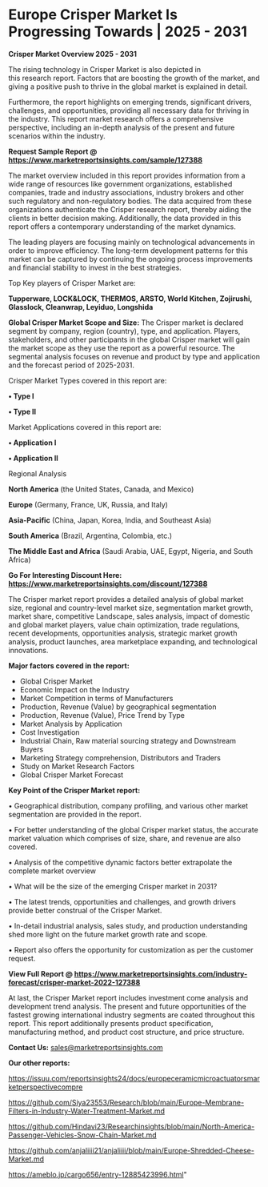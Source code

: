 # Europe Crisper Market Is Progressing Towards | 2025 - 2031

<Strong> Crisper Market Overview 2025 - 2031</strong>

The rising technology in Crisper Market is also depicted in this research report. Factors that are boosting the growth of the market, and giving a positive push to thrive in the global market is explained in detail.

Furthermore, the report highlights on emerging trends, significant drivers, challenges, and opportunities, providing all necessary data for thriving in the industry. This report market research offers a comprehensive perspective, including an in-depth analysis of the present and future scenarios within the industry.

<strong>Request Sample Report @ <a href=https://www.marketreportsinsights.com/sample/127388>https://www.marketreportsinsights.com/sample/127388</a></strong>

The market overview included in this report provides information from a wide range of resources like government organizations, established companies, trade and industry associations, industry brokers and other such regulatory and non-regulatory bodies. The data acquired from these organizations authenticate the Crisper research report, thereby aiding the clients in better decision making. Additionally, the data provided in this report offers a contemporary understanding of the market dynamics.

The leading players are focusing mainly on technological advancements in order to improve efficiency. The long-term development patterns for this market can be captured by continuing the ongoing process improvements and financial stability to invest in the best strategies.

Top Key players of Crisper Market are:

<strong>Tupperware, LOCK&LOCK, THERMOS, ARSTO, World Kitchen, Zojirushi, Glasslock, Cleanwrap, Leyiduo, Longshida</strong>

<strong><b>Global Crisper Market Scope and Size:</b></strong>
The Crisper market is declared segment by company, region (country), type, and application. Players, stakeholders, and other participants in the global Crisper market will gain the market scope as they use the report as a powerful resource. The segmental analysis focuses on revenue and product by type and application and the forecast period of 2025-2031.

Crisper Market Types covered in this report are:

<strong>• Type I

• Type II</strong>

Market Applications covered in this report are:

<strong>• Application I

• Application II</strong> 

Regional Analysis

<strong>North America</strong> (the United States, Canada, and Mexico)

<strong>Europe</strong> (Germany, France, UK, Russia, and Italy)

<strong>Asia-Pacific</strong> (China, Japan, Korea, India, and Southeast Asia)

<strong>South America</strong> (Brazil, Argentina, Colombia, etc.)

<strong>The Middle East and Africa</strong> (Saudi Arabia, UAE, Egypt, Nigeria, and South Africa)

<strong>Go For Interesting Discount Here: <a href=https://www.marketreportsinsights.com/discount/127388>https://www.marketreportsinsights.com/discount/127388</a></strong>

The Crisper market report provides a detailed analysis of global market size, regional and country-level market size, segmentation market growth, market share, competitive Landscape, sales analysis, impact of domestic and global market players, value chain optimization, trade regulations, recent developments, opportunities analysis, strategic market growth analysis, product launches, area marketplace expanding, and technological innovations.

<strong><b>Major factors covered in the report:</b></strong>
<ul>
  <li>Global Crisper Market </li>
  <li>Economic Impact on the Industry</li>
  <li>Market Competition in terms of Manufacturers</li>
  <li>Production, Revenue (Value) by geographical segmentation</li>
  <li>Production, Revenue (Value), Price Trend by Type</li>
  <li>Market Analysis by Application</li>
  <li>Cost Investigation</li>
  <li>Industrial Chain, Raw material sourcing strategy and Downstream Buyers</li>
  <li>Marketing Strategy comprehension, Distributors and Traders</li>
  <li>Study on Market Research Factors</li>
  <li>Global Crisper Market Forecast</li>
</ul>

<strong><b>Key Point of the Crisper Market report:</b></strong>

• Geographical distribution, company profiling, and various other market segmentation are provided in the report.

• For better understanding of the global Crisper market status, the accurate market valuation which comprises of size, share, and revenue are also covered.

• Analysis of the competitive dynamic factors better extrapolate the complete market overview

• What will be the size of the emerging Crisper market in 2031?

• The latest trends, opportunities and challenges, and growth drivers provide better construal of the Crisper Market.

• In-detail industrial analysis, sales study, and production understanding shed more light on the future market growth rate and scope.

• Report also offers the opportunity for customization as per the customer request.

<strong><b>View Full Report @ <a href=https://www.marketreportsinsights.com/industry-forecast/crisper-market-2022-127388>https://www.marketreportsinsights.com/industry-forecast/crisper-market-2022-127388</a></b></strong>


At last, the Crisper Market report includes investment come analysis and development trend analysis. The present and future opportunities of the fastest growing international industry segments are coated throughout this report. This report additionally presents product specification, manufacturing method, and product cost structure, and price structure.

<strong>Contact Us:</strong>
sales@marketreportsinsights.com

<strong>Our other reports:</strong>

<a href=https://issuu.com/reportsinsights24/docs/europeceramicmicroactuatorsmarketperspectivecompre>https://issuu.com/reportsinsights24/docs/europeceramicmicroactuatorsmarketperspectivecompre</a>

<a href=https://github.com/Siya23553/Research/blob/main/Europe-Membrane-Filters-in-Industry-Water-Treatment-Market.md>https://github.com/Siya23553/Research/blob/main/Europe-Membrane-Filters-in-Industry-Water-Treatment-Market.md</a>

<a href=https://github.com/Hindavi23/Researchinsights/blob/main/North-America-Passenger-Vehicles-Snow-Chain-Market.md>https://github.com/Hindavi23/Researchinsights/blob/main/North-America-Passenger-Vehicles-Snow-Chain-Market.md</a>

<a href=https://github.com/anjaliiii21/anjaliiii/blob/main/Europe-Shredded-Cheese-Market.md>https://github.com/anjaliiii21/anjaliiii/blob/main/Europe-Shredded-Cheese-Market.md</a>

<a href=https://ameblo.jp/cargo656/entry-12885423996.html>https://ameblo.jp/cargo656/entry-12885423996.html</a>"
